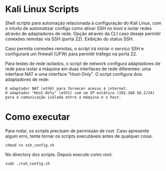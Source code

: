 # Kali Linux Scripts

Shell scripts para automação relacionada à configuração do Kali Linux, com o intuito de automatizar configs como ativar SSH no boot e isolar redes através de adaptadores de rede.
Opção através da CLI caso deseje permitir conexões remotas via SSH (porta 22).
Exibição do status SSH.

Caso permita conexões remotas, o script irá iniciar o serviço SSH e configurará um firewall (UFW) para permitir tráfego na porta 22.

Para testes de rede isolados, o script de network configura adaptadores de rede para isolar a máquina em duas interfaces de rede diferentes: uma interface NAT e uma interface "Host-Only".
O script configura dois adaptadores de rede:

    O adaptador NAT (eth0) para fornecer acesso à internet.
    O adaptador "Host-Only" (eth1) com um IP estático (192.168.56.2/24) para a comunicação isolada entre a máquina e o host.

# Como executar

Para rodar, os scripts precisam de permissão de root.
Caso apresente algum erro, tente tornar os scripts executáveis antes de qualquer coisa:
```
chmod +x ssh_config.sh
```
No directory dos scripts.
Depois execute como root:
```
sudo ./ssh_config.sh
```
